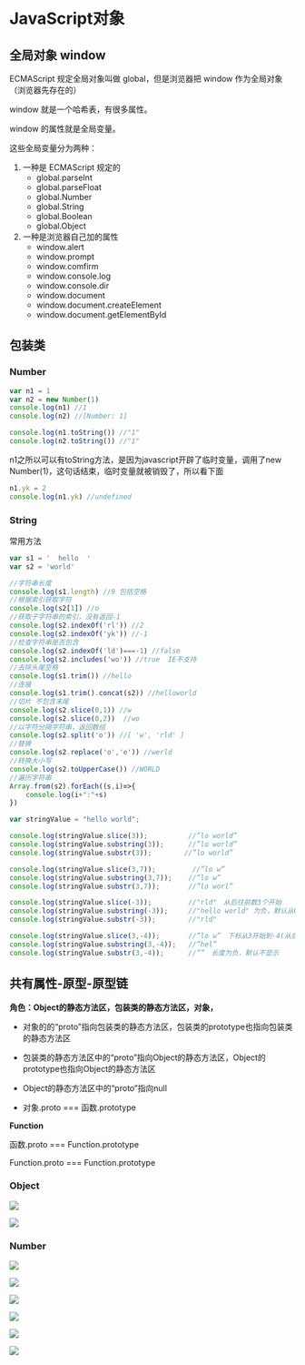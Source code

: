 # JavaScript对象

## 全局对象 window

ECMAScript 规定全局对象叫做 global，但是浏览器把 window 作为全局对象（浏览器先存在的）

window 就是一个哈希表，有很多属性。

window 的属性就是全局变量。

这些全局变量分为两种：

1. 一种是 ECMAScript 规定的
   - global.parseInt
   - global.parseFloat
   - global.Number
   - global.String
   - global.Boolean
   - global.Object
2. 一种是浏览器自己加的属性
   - window.alert
   - window.prompt
   - window.comfirm
   - window.console.log
   - window.console.dir
   - window.document
   - window.document.createElement
   - window.document.getElementById

## 包装类

### Number

```javascript
var n1 = 1
var n2 = new Number(1)
console.log(n1) //1
console.log(n2) //[Number: 1]

console.log(n1.toString()) //"1"
console.log(n2.toString()) //"1"
```

n1之所以可以有toString方法，是因为javascript开辟了临时变量，调用了new Number(1)，这句话结束，临时变量就被销毁了，所以看下面

```javascript
n1.yk = 2
console.log(n1.yk) //undefined
```

### String

常用方法

```javascript
var s1 = '  hello  '
var s2 = 'world'

//字符串长度
console.log(s1.length) //9 包括空格
//根据索引获取字符
console.log(s2[1]) //o
//获取子字符串的索引，没有返回-1
console.log(s2.indexOf('rl')) //2
console.log(s2.indexOf('yk')) //-1
//检查字符串是否包含
console.log(s2.indexOf('ld')===-1) //false
console.log(s2.includes('wo')) //true  IE不支持
//去除头尾空格
console.log(s1.trim()) //hello
//连接
console.log(s1.trim().concat(s2)) //helloworld
//切片 不包含末尾
console.log(s2.slice(0,1)) //w
console.log(s2.slice(0,2))  //wo
//以字符分隔字符串，返回数组
console.log(s2.split('o')) //[ 'w', 'rld' ]
//替换
console.log(s2.replace('o','e')) //werld
//转换大小写
console.log(s2.toUpperCase()) //WORLD
//遍历字符串
Array.from(s2).forEach((s,i)=>{
    console.log(i+":"+s)
})
```

```javascript
var stringValue = "hello world";

console.log(stringValue.slice(3));          //”lo world”
console.log(stringValue.substring(3));      //”lo world”
console.log(stringValue.substr(3));        //”lo world”

console.log(stringValue.slice(3,7));         //”lo w”
console.log(stringValue.substring(3,7));    //”lo w”
console.log(stringValue.substr(3,7));       //”lo worl”

console.log(stringValue.slice(-3));         //"rld"　从后往前数3个开始
console.log(stringValue.substring(-3));     //"hello world" 为负，默认从0开始
console.log(stringValue.substr(-3));        //"rld"

console.log(stringValue.slice(3,-4));       //”lo w”　下标从3开始到-4(从后往前数4个)
console.log(stringValue.substring(3,-4));   //”hel”　
console.log(stringValue.substr(3,-4));      //””　长度为负，默认不显示
```

## 共有属性-原型-原型链

**角色：Object的静态方法区，包装类的静态方法区，对象，**

- 对象的的“proto”指向包装类的静态方法区，包装类的prototype也指向包装类的静态方法区

- 包装类的静态方法区中的“proto”指向Object的静态方法区，Object的prototype也指向Object的静态方法区

- Object的静态方法区中的“proto”指向null
- 对象.proto === 函数.prototype

**Function**

函数.proto === Function.prototype

Function.proto === Function.prototype

### Object

![](https://niliv-technology-1252830662.cos.ap-chengdu.myqcloud.com/javascript/Snipaste_2019-04-30_11-50-45.png)

![](https://niliv-technology-1252830662.cos.ap-chengdu.myqcloud.com/javascript/Snipaste_2019-04-30_11-51-19.png)

### Number

![](https://niliv-technology-1252830662.cos.ap-chengdu.myqcloud.com/javascript/Snipaste_2019-04-30_11-56-05.png)

![](https://niliv-technology-1252830662.cos.ap-chengdu.myqcloud.com/javascript/Snipaste_2019-04-30_11-56-45.png)

![](https://niliv-technology-1252830662.cos.ap-chengdu.myqcloud.com/javascript/Snipaste_2019-04-30_11-59-52.png)

![](https://niliv-technology-1252830662.cos.ap-chengdu.myqcloud.com/javascript/Snipaste_2019-04-30_11-591-52.png)



![](https://niliv-technology-1252830662.cos.ap-chengdu.myqcloud.com/javascript/Snipaste_2019-04-30_12-14-04.png)

![](https://niliv-technology-1252830662.cos.ap-chengdu.myqcloud.com/javascript/Snipaste_2019-04-30_20-30-16.png)